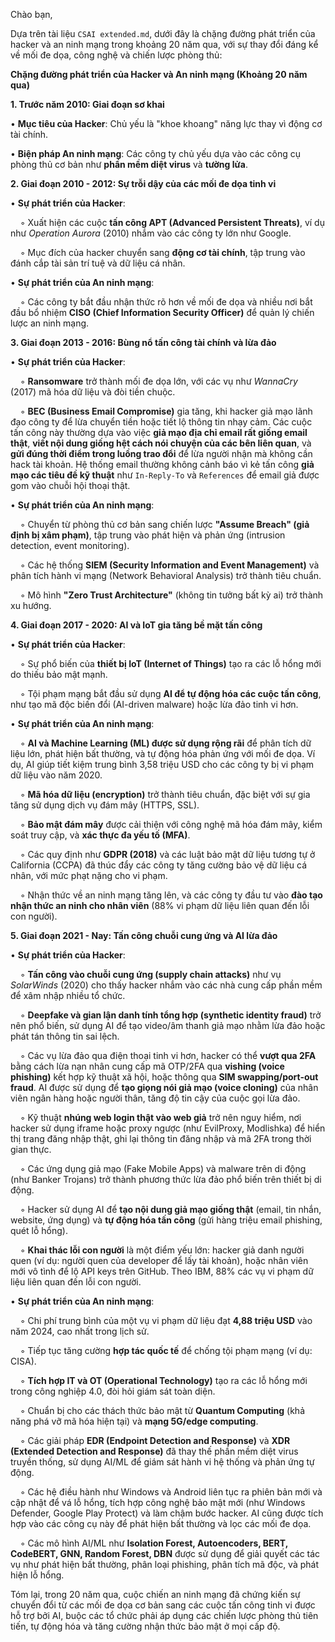 Chào bạn,

Dựa trên tài liệu `CSAI extended.md`, dưới đây là chặng đường phát triển của hacker và an ninh mạng trong khoảng 20 năm qua, với sự thay đổi đáng kể về mối đe dọa, công nghệ và chiến lược phòng thủ:

**Chặng đường phát triển của Hacker và An ninh mạng (Khoảng 20 năm qua)**

**1. Trước năm 2010: Giai đoạn sơ khai**

• **Mục tiêu của Hacker**: Chủ yếu là "khoe khoang" năng lực thay vì động cơ tài chính.

• **Biện pháp An ninh mạng**: Các công ty chủ yếu dựa vào các công cụ phòng thủ cơ bản như **phần mềm diệt virus** và **tường lửa**.

**2. Giai đoạn 2010 - 2012: Sự trỗi dậy của các mối đe dọa tinh vi**

• **Sự phát triển của Hacker**:

    ◦ Xuất hiện các cuộc **tấn công APT (Advanced Persistent Threats)**, ví dụ như *Operation Aurora* (2010) nhắm vào các công ty lớn như Google.

    ◦ Mục đích của hacker chuyển sang **động cơ tài chính**, tập trung vào đánh cắp tài sản trí tuệ và dữ liệu cá nhân.

• **Sự phát triển của An ninh mạng**:

    ◦ Các công ty bắt đầu nhận thức rõ hơn về mối đe dọa và nhiều nơi bắt đầu bổ nhiệm **CISO (Chief Information Security Officer)** để quản lý chiến lược an ninh mạng.

**3. Giai đoạn 2013 - 2016: Bùng nổ tấn công tài chính và lừa đảo**

• **Sự phát triển của Hacker**:

    ◦ **Ransomware** trở thành mối đe dọa lớn, với các vụ như *WannaCry* (2017) mã hóa dữ liệu và đòi tiền chuộc.

    ◦ **BEC (Business Email Compromise)** gia tăng, khi hacker giả mạo lãnh đạo công ty để lừa chuyển tiền hoặc tiết lộ thông tin nhạy cảm. Các cuộc tấn công này thường dựa vào việc **giả mạo địa chỉ email rất giống email thật**, **viết nội dung giống hệt cách nói chuyện của các bên liên quan**, và **gửi đúng thời điểm trong luồng trao đổi** để lừa người nhận mà không cần hack tài khoản. Hệ thống email thường không cảnh báo vì kẻ tấn công **giả mạo các tiêu đề kỹ thuật** như `In-Reply-To` và `References` để email giả được gom vào chuỗi hội thoại thật.

• **Sự phát triển của An ninh mạng**:

    ◦ Chuyển từ phòng thủ cơ bản sang chiến lược **"Assume Breach" (giả định bị xâm phạm)**, tập trung vào phát hiện và phản ứng (intrusion detection, event monitoring).

    ◦ Các hệ thống **SIEM (Security Information and Event Management)** và phân tích hành vi mạng (Network Behavioral Analysis) trở thành tiêu chuẩn.

    ◦ Mô hình **"Zero Trust Architecture"** (không tin tưởng bất kỳ ai) trở thành xu hướng.

**4. Giai đoạn 2017 - 2020: AI và IoT gia tăng bề mặt tấn công**

• **Sự phát triển của Hacker**:

    ◦ Sự phổ biến của **thiết bị IoT (Internet of Things)** tạo ra các lỗ hổng mới do thiếu bảo mật mạnh.

    ◦ Tội phạm mạng bắt đầu sử dụng **AI để tự động hóa các cuộc tấn công**, như tạo mã độc biến đổi (AI-driven malware) hoặc lừa đảo tinh vi hơn.

• **Sự phát triển của An ninh mạng**:

    ◦ **AI và Machine Learning (ML) được sử dụng rộng rãi** để phân tích dữ liệu lớn, phát hiện bất thường, và tự động hóa phản ứng với mối đe dọa. Ví dụ, AI giúp tiết kiệm trung bình 3,58 triệu USD cho các công ty bị vi phạm dữ liệu vào năm 2020.

    ◦ **Mã hóa dữ liệu (encryption)** trở thành tiêu chuẩn, đặc biệt với sự gia tăng sử dụng dịch vụ đám mây (HTTPS, SSL).

    ◦ **Bảo mật đám mây** được cải thiện với công nghệ mã hóa đám mây, kiểm soát truy cập, và **xác thực đa yếu tố (MFA)**.

    ◦ Các quy định như **GDPR (2018)** và các luật bảo mật dữ liệu tương tự ở California (CCPA) đã thúc đẩy các công ty tăng cường bảo vệ dữ liệu cá nhân, với mức phạt nặng cho vi phạm.

    ◦ Nhận thức về an ninh mạng tăng lên, và các công ty đầu tư vào **đào tạo nhận thức an ninh cho nhân viên** (88% vi phạm dữ liệu liên quan đến lỗi con người).

**5. Giai đoạn 2021 - Nay: Tấn công chuỗi cung ứng và AI lừa đảo**

• **Sự phát triển của Hacker**:

    ◦ **Tấn công vào chuỗi cung ứng (supply chain attacks)** như vụ *SolarWinds* (2020) cho thấy hacker nhắm vào các nhà cung cấp phần mềm để xâm nhập nhiều tổ chức.

    ◦ **Deepfake và gian lận danh tính tổng hợp (synthetic identity fraud)** trở nên phổ biến, sử dụng AI để tạo video/âm thanh giả mạo nhằm lừa đảo hoặc phát tán thông tin sai lệch.

    ◦ Các vụ lừa đảo qua điện thoại tinh vi hơn, hacker có thể **vượt qua 2FA** bằng cách lừa nạn nhân cung cấp mã OTP/2FA qua **vishing (voice phishing)** kết hợp kỹ thuật xã hội, hoặc thông qua **SIM swapping/port-out fraud**. AI được sử dụng để **tạo giọng nói giả mạo (voice cloning)** của nhân viên ngân hàng hoặc người thân, tăng độ tin cậy của cuộc gọi lừa đảo.

    ◦ Kỹ thuật **nhúng web login thật vào web giả** trở nên nguy hiểm, nơi hacker sử dụng iframe hoặc proxy ngược (như EvilProxy, Modlishka) để hiển thị trang đăng nhập thật, ghi lại thông tin đăng nhập và mã 2FA trong thời gian thực.

    ◦ Các ứng dụng giả mạo (Fake Mobile Apps) và malware trên di động (như Banker Trojans) trở thành phương thức lừa đảo phổ biến trên thiết bị di động.

    ◦ Hacker sử dụng AI để **tạo nội dung giả mạo giống thật** (email, tin nhắn, website, ứng dụng) và **tự động hóa tấn công** (gửi hàng triệu email phishing, quét lỗ hổng).

    ◦ **Khai thác lỗi con người** là một điểm yếu lớn: hacker giả danh người quen (ví dụ: người quen của developer để lấy tài khoản), hoặc nhân viên mới vô tình để lộ API keys trên GitHub. Theo IBM, 88% các vụ vi phạm dữ liệu liên quan đến lỗi con người.

• **Sự phát triển của An ninh mạng**:

    ◦ Chi phí trung bình của một vụ vi phạm dữ liệu đạt **4,88 triệu USD** vào năm 2024, cao nhất trong lịch sử.

    ◦ Tiếp tục tăng cường **hợp tác quốc tế** để chống tội phạm mạng (ví dụ: CISA).

    ◦ **Tích hợp IT và OT (Operational Technology)** tạo ra các lỗ hổng mới trong công nghiệp 4.0, đòi hỏi giám sát toàn diện.

    ◦ Chuẩn bị cho các thách thức bảo mật từ **Quantum Computing** (khả năng phá vỡ mã hóa hiện tại) và **mạng 5G/edge computing**.

    ◦ Các giải pháp **EDR (Endpoint Detection and Response)** và **XDR (Extended Detection and Response)** đã thay thế phần mềm diệt virus truyền thống, sử dụng AI/ML để giám sát hành vi hệ thống và phản ứng tự động.

    ◦ Các hệ điều hành như Windows và Android liên tục ra phiên bản mới và cập nhật để vá lỗ hổng, tích hợp công nghệ bảo mật mới (như Windows Defender, Google Play Protect) và làm chậm bước hacker. AI cũng được tích hợp vào các công cụ này để phát hiện bất thường và lọc các mối đe dọa.

    ◦ Các mô hình AI/ML như **Isolation Forest, Autoencoders, BERT, CodeBERT, GNN, Random Forest, DBN** được sử dụng để giải quyết các tác vụ như phát hiện bất thường, phân loại phishing, phân tích mã độc, và phát hiện lỗ hổng.

Tóm lại, trong 20 năm qua, cuộc chiến an ninh mạng đã chứng kiến sự chuyển đổi từ các mối đe dọa cơ bản sang các cuộc tấn công tinh vi được hỗ trợ bởi AI, buộc các tổ chức phải áp dụng các chiến lược phòng thủ tiên tiến, tự động hóa và tăng cường nhận thức bảo mật ở mọi cấp độ.